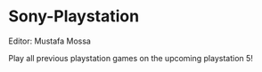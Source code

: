 # Sony-Playstation

Editor: Mustafa Mossa

Play all previous playstation games on the upcoming playstation 5!

